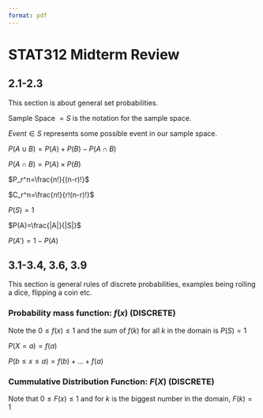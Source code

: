 ```yaml
---
format: pdf
---
```


# STAT312 Midterm Review
## 2.1-2.3
This section is about general set probabilities.

Sample Space $=S$ is the notation for the sample space.

$Event \in S$ represents some possible event in our sample space.

$P(A\cup B)= P(A)+P(B)-P(A\cap B)$

$P(A\cap B)= P(A)\times P(B)$

$P_r^n=\frac{n!}{(n-r)!}$

$C_r^n=\frac{n!}{r!(n-r)!}$

$P(S)=1$

$P(A)=\frac{|A|}{|S|}$

$P(A')=1-P(A)$

## 3.1-3.4, 3.6, 3.9
This section is general rules of discrete probabilities, examples being rolling a dice, flipping a coin etc.

### Probability mass function: $f(x)$ (DISCRETE)
Note the $0 \leq f(x) \leq 1$ and the sum of $f(k)$ for all $k$ in the domain is $P(S)=1$

$P(X=a)=f(a)$

$P(b\leq x\leq a)= f(b) + ... + f(a)$

### Cummulative Distribution Function: $F(X)$ (DISCRETE)
Note that $0 \leq F(x) \leq 1$ and for $k$ is the biggest number in the domain, $F(k)=1$
